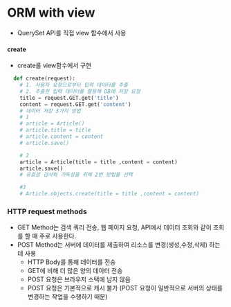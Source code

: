 # ORM with view
- QuerySet API를 직접 view 함수에서 사용

#### create
- create를 view함수에서 구현
```py  
  def create(request):
    # 1. 사용자 요청으로부터 입력 데이터를 추출
    # 2. 추출한 입력 데이터를 활용해 DB에 저장 요청
    title = request.GET.get('title')
    content = request.GET.get('content')
    # 데이터 저장 3가지 방법
    # 1
    # article = Article()
    # article.title = title
    # article.content = content
    # article.save()

    # 2
    article = Article(title = title ,content = content)
    article.save()
    # 유효성 검사와 가독성을 위해 2번 방법을 선택

    #3
    # Article.objects.create(title = title ,content = content)
```


### HTTP request methods
- GET Method는 검색 쿼리 전송, 웹 페이지 요청, API에서 데이터 조회와 같이 조회를 할 때 주로 사용한다.
- POST Method는 서버에 데이터를 제출하여 리소스를 변경(생성,수정,삭제) 하는 데 사용
  - HTTP Body를 통해 데이터를 전송
  - GET에 비해 더 많은 양의 데이터 전송
  - POST 요청은 브라우저 스택에 남지 않음
  - POST 요청은 기본적으로 캐시 불가 (POST 요청이 일반적으로 서버의 상태를 변경하는 작업을 수행하기 때문)